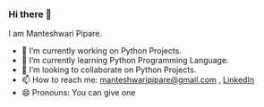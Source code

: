 ### Hi there 👋

I am Manteshwari Pipare.


- 🔭 I’m currently working on Python Projects.
- 🌱 I’m currently learning Python Programming Language.
- 👯 I’m looking to collaborate on Python Projects.
- 📫 How to reach me: manteshwaripipare@gmail.com ,
[LinkedIn](linkedin.com/in/manteshwari-pipare-0a39981aa)   
- 😄 Pronouns: You can give one


